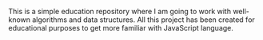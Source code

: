 This is a simple education repository where I am going to work with well-known algorithms and data structures.
All this project has been created for educational purposes to get more familiar with JavaScript language. 
